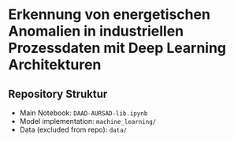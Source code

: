 # Erkennung von energetischen Anomalien in industriellen Prozessdaten mit Deep Learning Architekturen

## Repository Struktur

- Main Notebook: `DAAD-AURSAD-lib.ipynb`
- Model implementation: `machine_learning/`
- Data (excluded from repo): `data/`
